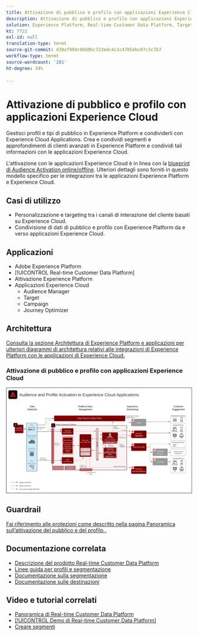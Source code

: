 ```yaml
---
title: Attivazione di pubblico e profilo con applicazioni Experience Cloud
description: Attivazione di pubblico e profilo con applicazioni Experience Cloud
solution: Experience Platform, Real-time Customer Data Platform, Target, Audience Manager, Analytics, Experience Cloud Services
kt: 7722
exl-id: null
translation-type: tm+mt
source-git-commit: d30af99dc08d0bc723edc4c1c4705ebc07c3c7b7
workflow-type: tm+mt
source-wordcount: '281'
ht-degree: 34%

---
```


# Attivazione di pubblico e profilo con applicazioni Experience Cloud

Gestisci profili e tipi di pubblico in Experience Platform e condividerli con Experience Cloud Applications. Crea e condividi segmenti e approfondimenti di clienti avanzati in Experience Platform e condividi tali informazioni con le applicazioni Experience Cloud.

L&#39;attivazione con le applicazioni Experience Cloud è in linea con la [blueprint di Audience Activation online/offline](online-offline.md). Ulteriori dettagli sono forniti in questo modello specifico per le integrazioni tra le applicazioni Experience Platform e Experience Cloud.

## Casi di utilizzo

* Personalizzazione e targeting tra i canali di interazione del cliente basati su Experience Cloud.
* Condivisione di dati di pubblico e profilo con Experience Platform da e verso applicazioni Experience Cloud.

## Applicazioni

* Adobe Experience Platform
* [!UICONTROL Real-time Customer Data Platform]
* Attivazione Experience Platform
* Applicazioni Experience Cloud
   * Audience Manager
   * Target
   * Campaign
   * Journey Optimizer

## Architettura

[Consulta la sezione Architettura di Experience Platform e applicazioni per ulteriori diagrammi di architettura relativi alle integrazioni di Experience Platform con le applicazioni di Experience Cloud.](https://experienceleague.adobe.com/docs/blueprints-learn/architecture/architecture-overview/platform-applications.html)

### Attivazione di pubblico e profilo con applicazioni Experience Cloud

<img src="assets/activation+apps.svg" alt="Architettura di riferimento per Audience e Profile Activation con Experience Cloud Applications" style="border:1px solid #4a4a4a" />
<br>

## Guardrail

[Fai riferimento alle protezioni come descritto nella pagina Panoramica sull’attivazione del pubblico e del profilo .](overview.md)

## Documentazione correlata

* [Descrizione del prodotto Real-time Customer Data Platform](https://helpx.adobe.com/it/legal/product-descriptions/real-time-customer-data-platform.html)
* [Linee guida per profili e segmentazione](https://experienceleague.adobe.com/docs/experience-platform/profile/guardrails.html?lang=it)
* [Documentazione sulla segmentazione](https://experienceleague.adobe.com/docs/experience-platform/segmentation/api/streaming-segmentation.html?lang=it)
* [Documentazione sulle destinazioni](https://experienceleague.adobe.com/docs/experience-platform/destinations/catalog/overview.html?lang=it)

## Video e tutorial correlati

* [Panoramica di Real-time Customer Data Platform](https://experienceleague.adobe.com/docs/platform-learn/tutorials/application-services/rtcdp/understanding-the-real-time-customer-data-platform.html?lang=it)
* [[!UICONTROL Demo di Real-time Customer Data Platform]](https://experienceleague.adobe.com/docs/platform-learn/tutorials/application-services/rtcdp/demo.html?lang=it)
* [Creare segmenti](https://experienceleague.adobe.com/docs/platform-learn/tutorials/segments/create-segments.html?lang=it)
